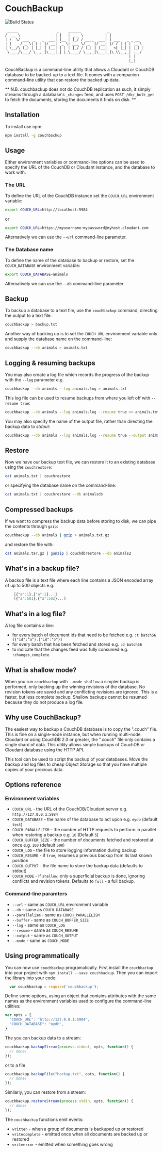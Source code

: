 # CouchBackup

[![Build Status](https://travis-ci.org/glynnbird/couchbackup.svg?branch=master)](https://travis-ci.org/glynnbird/couchbackup)

```
 _____                  _    ______            _                
/  __ \                | |   | ___ \          | |               
| /  \/ ___  _   _  ___| |__ | |_/ / __ _  ___| | ___   _ _ __  
| |    / _ \| | | |/ __| '_ \| ___ \/ _` |/ __| |/ / | | | '_ \
| \__/\ (_) | |_| | (__| | | | |_/ / (_| | (__|   <| |_| | |_) |
 \____/\___/ \__,_|\___|_| |_\____/ \__,_|\___|_|\_\\__,_| .__/
                                                         | |    
                                                         |_|    
```

CouchBackup is a command-line utility that allows a Cloudant or CouchDB database to be backed-up to a text file.
It comes with a companion command-line utility that can restore the backed up data.

** N.B. couchbackup does not do CouchDB replication as such, it simply streams through a database's `_changes` feed, and uses `POST /db/_bulk_get` to fetch the documents, storing the documents it finds on disk. **

## Installation

To install use npm:

```sh
npm install -g couchbackup
```

## Usage

Either environment variables or command-line options can be used to specify the URL of the CouchDB or Cloudant instance, and the database to work with.

### The URL

To define the URL of the CouchDB instance set the `COUCH_URL` environment variable:

```sh
export COUCH_URL=http://localhost:5984
```
or

```sh
export COUCH_URL=https://myusername:mypassword@myhost.cloudant.com
```

Alternatively we can use the `--url` command-line parameter.

### The Database name

To define the name of the database to backup or restore, set the `COUCH_DATABASE` environment variable:

```sh
export COUCH_DATABASE=animals
```

Alternatively we can use the `--db` command-line parameter

## Backup

To backup a database to a text file, use the `couchbackup` command, directing the output to a text file:

```sh
couchbackup > backup.txt
```

Another way of backing up is to set the `COUCH_URL` environment variable only and supply the database name on the command-line:

```sh
couchbackup --db animals > animals.txt
```

## Logging & resuming backups

You may also create a log file which records the progress of the backup with the `--log` parameter e.g.

```sh
couchbackup --db animals --log animals.log > animals.txt
```

This log file can be used to resume backups from where you left off with `--resume true`:

```sh
couchbackup --db animals --log animals.log --resume true >> animals.txt
```

You may also specify the name of the output file, rather than directing the backup data to *stdout*:

```sh
couchbackup --db animals --log animals.log --resume true --output animals.txt
```

## Restore

Now we have our backup text file, we can restore it to an existing database using the `couchrestore`:

```sh
cat animals.txt | couchrestore
```

or specifying the database name on the command-line:

```sh
cat animals.txt | couchrestore --db animalsdb
```

## Compressed backups

If we want to compress the backup data before storing to disk, we can pipe the contents through `gzip`:

```sh
couchbackup --db animals | gzip > animals.txt.gz
```

and restore the file with:

```sh
cat animals.tar.gz | gunzip | couchdbrestore --db animals2
```

## What's in a backup file?

A backup file is a text file where each line contains a JSON encoded array of up to 500 objects e.g.

```js
    [{"a":1},{"a":2}...]
    [{"a":501},{"a":502}...]
```

## What's in a log file?

A log file contains a line:

- for every batch of document ids that need to be fetched e.g. `:t batch56 [{"id":"a"},{"id":"b"}]`
- for every batch that has been fetched and stored e.g. `:d batch56`
- to indicate that the changes feed was fully consumed e.g. `:changes_complete`

## What is shallow mode?

When you run `couchbackup` with `--mode shallow` a simpler backup is performed, only backing up the winning revisions
of the database. No revision tokens are saved and any conflicting revisions are ignored. This is a faster, but less
complete backup. Shallow backups cannot be resumed because they do not produce a log file.

## Why use CouchBackup?

The easiest way to backup a CouchDB database is to copy the ".couch" file. This is fine on a single-node instance, but when running multi-node
Cloudant or using CouchDB 2.0 or greater, the ".couch" file only contains a single shard of data. This utility allows simple backups of CouchDB
or Cloudant database using the HTTP API.

This tool can be used to script the backup of your databases. Move the backup and log files to cheap Object Storage so that you have multiple copies of your precious data.

## Options reference

### Environment variables

* `COUCH_URL` - the URL of the CouchDB/Cloudant server e.g. `http://127.0.0.1:5984`
* `COUCH_DATABASE` - the name of the database to act upon e.g. `mydb` (default `test`)
* `COUCH_PARALLELISM` - the number of HTTP requests to perform in parallel when restoring a backup e.g. `10` (Default `5`)
* `COUCH_BUFFER_SIZE` - the number of documents fetched and restored at once e.g. `100` (default `500`)
* `COUCH_LOG` - the file to store logging information during backup
* `COUCH_RESUME` - if `true`, resumes a previous backup from its last known position
* `COUCH_OUTPUT` - the file name to store the backup data (defaults to stdout)
* `COUCH_MODE` - if `shallow`, only a superficial backup is done, ignoring conflicts and revision tokens. Defaults to `full` - a full backup.

### Command-line paramters

* `--url` - same as `COUCH_URL` environment variable
* `--db` - same as `COUCH_DATABASE`
* `--parallelism` - same as `COUCH_PARALLELISM`
* `--buffer` - same as `COUCH_BUFFER_SIZE`
* `--log` - same as `COUCH_LOG`
* `--resume` - same as `COUCH_RESUME`
* `--output` - same as `COUCH_OUTPUT`
* `--mode` - same as `COUCH_MODE`

## Using programmatically

You can now use `couchbackup` programatically. First install the `couchbackup` into your project
with `npm install --save couchbackup`. Then you can import the library into your code:


```js
  var couchbackup = require('couchbackup');
```

Define some options, using an object that contains attributes with the same names as the environment
variables used to configure the command-line utilities:

```js
var opts = {
  "COUCH_URL": "http://127.0.0.1:5984",
  "COUCH_DATABASE": "mydb",
}
```

The you can backup data to a stream:


```js
couchbackup.backupStream(process.stdout, opts, function() {
  // done!
});
```

or to a file

```js
couchbackup.backupFile("backup.txt", opts, function() {
  // done!
});
```

Similarly, you can restore from a stream:

```js
couchbackup.restoreStream(process.stdin, opts, function() {
  // done!
});
```

The `couchbackup` functions emit events:

* `written` - when a group of documents is backuped up or restored
* `writecomplete` - emitted once when all documents are backed up or restored
* `writeerror` - emitted when something goes wrong
